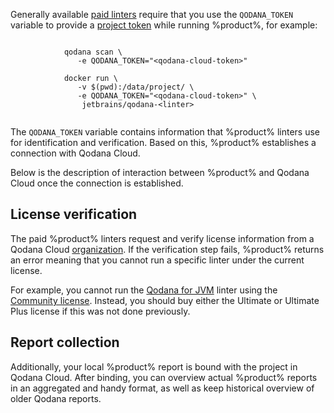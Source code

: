 [//]: # (title: Project tokens)

Generally available [paid linters](pricing.md#pricing-linters-licenses) require that you use the 
`QODANA_TOKEN` variable to provide a [project token](cloud-projects.xml#cloud-manage-projects) while running %product%, 
for example: 

<tabs>
    <tab title="Qodana CLI" id="project-token-cli-tab">
        <code style="block" lang="shell" prompt="$">
            qodana scan \
               -e QODANA_TOKEN="&lt;qodana-cloud-token&gt;"
        </code>
    </tab>
    <tab title="Docker image" id="project-token-docker">
        <code style="block" lang="shell" prompt="$">
            docker run \
               -v $(pwd):/data/project/ \
               -e QODANA_TOKEN="&lt;qodana-cloud-token&gt;" \
                jetbrains/qodana-&lt;linter&gt;        
        </code>
    </tab>
</tabs>

The `QODANA_TOKEN` variable contains information that %product% linters use for identification and verification.
Based on this, %product% establishes a connection with Qodana Cloud.

Below is the description of interaction between %product% and Qodana Cloud once the connection is established. 

## License verification

The paid %product% linters request and verify license information from a Qodana Cloud [organization](cloud-organizations.xml). 
If the verification step fails, %product% returns an error meaning that you cannot run a specific linter under the 
current license. 

For example, you cannot run the [Qodana for JVM](qodana-jvm.md) linter using the 
[Community license](pricing.md#pricing-linters-licenses). Instead, you should buy either the Ultimate or Ultimate Plus 
license if this was not done previously.

## Report collection

Additionally, your local %product% report is bound with the project in Qodana Cloud. After binding, 
you can overview actual %product% reports in an aggregated and handy format, as well as keep historical overview of older 
Qodana reports.
